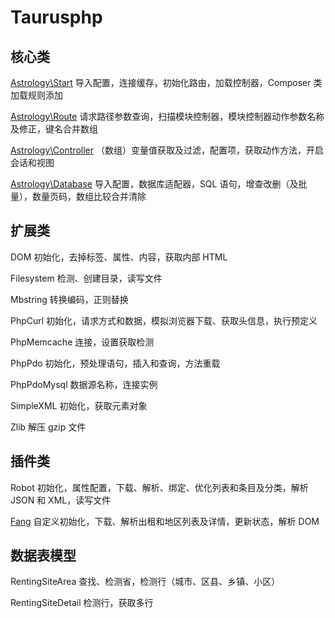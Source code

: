 # Taurusphp



## 核心类

[Astrology\Start](Start.md) 导入配置，连接缓存，初始化路由，加载控制器，Composer 类加载规则添加

[Astrology\Route](Route.md) 请求路径参数查询，扫描模块控制器，模块控制器动作参数名称及修正，键名合并数组

[Astrology\Controller](Controller.md) （数组）变量值获取及过滤，配置项，获取动作方法，开启会话和视图

[Astrology\Database](Database.md) 导入配置，数据库适配器，SQL 语句，增查改删（及批量），数量页码，数组比较合并清除



## 扩展类

DOM 初始化，去掉标签、属性、内容，获取内部 HTML

Filesystem 检测、创建目录，读写文件

Mbstring 转换编码，正则替换

PhpCurl 初始化，请求方式和数据，模拟浏览器下载、获取头信息，执行预定义

PhpMemcache 连接，设置获取检测

PhpPdo 初始化，预处理语句，插入和查询，方法重载

PhpPdoMysql 数据源名称，连接实例

SimpleXML 初始化，获取元素对象

Zlib 解压 gzip 文件



## 插件类

Robot 初始化，属性配置，下载、解析、绑定、优化列表和条目及分类，解析 JSON 和 XML，读写文件

[Fang](Fang.md) 自定义初始化，下载、解析出租和地区列表及详情，更新状态，解析 DOM



## 数据表模型

RentingSiteArea 查找、检测省，检测行（城市、区县、乡镇、小区）

RentingSiteDetail 检测行，获取多行